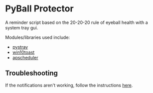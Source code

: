 # PyBall Protector
A reminder script based on the 20-20-20 rule of eyeball health with a system tray gui.

Modules/libraries used include:
* [pystray](https://pypi.org/project/pystray/)
* [win10toast](https://pypi.org/project/win10toast/)
* [apscheduler](https://apscheduler.readthedocs.io/en/latest/)

## Troubleshooting

If the notifications aren't working, follow the instructions [here](https://www.thewindowsclub.com/notifications-missing-from-action-center).

